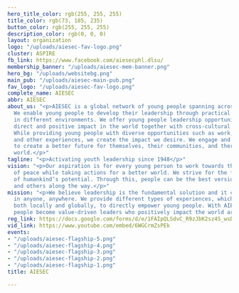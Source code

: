 ```yaml
---
hero_title_color: rgb(255, 255, 255)
title_color: rgb(73, 185, 235)
button_color: rgb(255, 255, 255)
description_color: rgb(0, 0, 0)
layout: organization
logo: "/uploads/aiesec-fav-logo.png"
cluster: ASPIRE
fb_link: https://www.facebook.com/aiesecphl.dlsu/
membership_banner: "/uploads/aiesec-mem-banner.png"
hero_bg: "/uploads/websitebg.png"
main_pub: "/uploads/aiesec-main-pub.png"
fav_logo: "/uploads/aiesec-fav-logo.png"
complete_name: AIESEC
abbr: AIESEC
about_us: "<p>AIESEC is a global network of young people spanning across 111 countries.
  We enable young people to develop their leadership through practical experiences
  in different environments. We offer young people leadership opportunities to create
  direct and positive impact in the world together with cross-cultural opportunities.
  While providing young people with diverse opportunities such as work, volunteering,
  and other experiences, we create the impact we desire. We engage and develop youth
  to create a better future for themselves, their communities, and therefore, the
  world.</p>"
tagline: "<p>Activating youth leadership since 1948</p>"
vision: "<p>Our aspiration is for every young person to work towards their understanding
  of peace while taking actions for a better world. We strive for the fulfillment
  of humankind’s potential. Through this, people can be the best version of themselves
  and others along the way.</p>"
mission: "<p>We believe leadership is the fundamental solution and it can be developed
  in anyone, anywhere. We provide different types of experiences, which engage people
  both locally and globally, to directly empower young people. With AIESEC, young
  people become value-driven leaders who positively impact the world around them.</p>"
reg_link: https://docs.google.com/forms/d/e/1FAIpQLSdvC_R9zJbK2sz4S_wsDQldOzanoRGSrwV-YVG6mpdeKWVcgw/viewform?usp=sf_link
vid_link: https://www.youtube.com/embed/6WGCrmZsPEk
events:
- "/uploads/aiesec-flagship-5.png"
- "/uploads/aiesec-flagship-4.png"
- "/uploads/aiesec-flagship-3.png"
- "/uploads/aiesec-flagship-2.png"
- "/uploads/aiesec-flagship-1.png"
title: AIESEC

---
```

